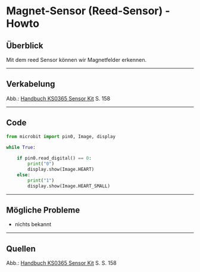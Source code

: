 # Magnet-Sensor (Reed-Sensor) - Howto

## Überblick

<!--- kurze Einführung -->
Mit dem reed Sensor können wir Magnetfelder erkennen. 

---

## Verkabelung 

<!--- Bild und Quellenangabe der Verkablung -->

Abb.: [Handbuch KS0365 Sensor Kit](../material/keystudio/KS0361(KS0365)%20Microbit%20V2.0%20Sensor%20Learning%20Kit.pdf) S. 158 

---

## Code

<!--- code Beispiel: kann später von Github copy & pasted werden  -->

```python
from microbit import pin0, Image, display

while True:
    
    if pin0.read_digital() == 0:
        print("0")
        display.show(Image.HEART)
    else:
        print("1")
        display.show(Image.HEART_SMALL)
```

---

## Mögliche Probleme

<!--- Wenn Probleme bekannt sind bitte hier aufführen -->
- nichts bekannt
---

## Quellen 

<!--- Bitte alle Quellen angeben -->

Abb.: [Handbuch KS0365 Sensor Kit](../material/keystudio/KS0361(KS0365)%20Microbit%20V2.0%20Sensor%20Learning%20Kit.pdf) S. S. 158 